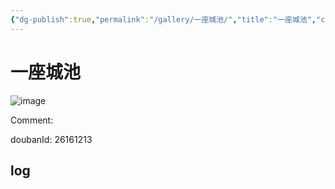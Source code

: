 ```yaml
---
{"dg-publish":true,"permalink":"/gallery/一座城池/","title":"一座城池","created":"2025-05-31T15:42:11.679+08:00"}
---
```



# 一座城池

![image](https://hiraeth-picbed.oss-cn-beijing.aliyuncs.com/20250531154211.webp)

Comment: 



doubanId: 26161213

## log

